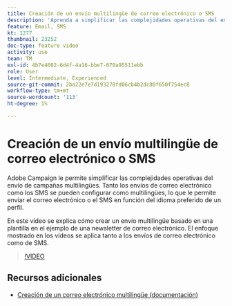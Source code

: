 ```yaml
---
title: Creación de un envío multilingüe de correo electrónico o SMS
description: 'Aprenda a simplificar las complejidades operativas del envío de campañas multilingües. '
feature: Email, SMS
kt: 1277
thumbnail: 23252
doc-type: feature video
activity: use
team: TM
exl-id: 4b7e4602-6d4f-4a16-bbe7-070a95511ebb
role: User
level: Intermediate, Experienced
source-git-commit: 2ba22e7e7d193278fd06cb4b2dc80f650f754ec8
workflow-type: tm+mt
source-wordcount: '113'
ht-degree: 1%

---
```


# Creación de un envío multilingüe de correo electrónico o SMS

Adobe Campaign le permite simplificar las complejidades operativas del envío de campañas multilingües. Tanto los envíos de correo electrónico como los SMS se pueden configurar como multilingües, lo que le permite enviar el correo electrónico o el SMS en función del idioma preferido de un perfil.

En este vídeo se explica cómo crear un envío multilingüe basado en una plantilla en el ejemplo de una newsletter de correo electrónico. El enfoque mostrado en los vídeos se aplica tanto a los envíos de correo electrónico como de SMS.

>[!VIDEO](https://video.tv.adobe.com/v/23252?quality=12)

## Recursos adicionales

* [Creación de un correo electrónico multilingüe (documentación)](https://experienceleague.adobe.com/docs/campaign-standard/using/communication-channels/email-messages/creating-a-multilingual-email.html)
